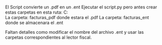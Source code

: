 El Script convierte un .pdf en un .ent
Ejecutar el script.py pero antes crear estas carpetas en esta ruta: C:\
La carpeta: facturas_pdf donde estara el .pdf
La carpeta: facturas_ent donde se almacenara el .ent

Faltan detalles como modificar el nombre del archivo .ent
y usar las carpetas correspondientes al lector fiscal.
